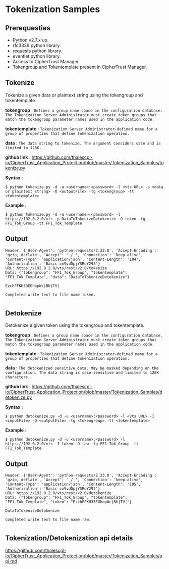 # Tokenization Samples

## Prerequesties

- Python v2.7.x up.
- rfc3339 python library.
- requests python library.
- eventlet python library.
- Access to CipherTrust Manager.
- Tokengroup and Tokentemplate present in CipherTrust Manager.

## Tokenize

Tokenize a given data or plaintext string using the tokengroup and tokentemplate.

**tokengroup** : `Defines a group name space in the configuration database. The Tokenization Server Administrator must create token groups that match the tokengroup parameter names used in the application code.`

**tokentemplate** : `Tokenization Server Administrator-defined name for a group of properties that define tokenization operation.`

**data** : `The data string to tokenize. The argument considers case and is limited to 128K.`

**github link** : https://github.com/thalescpl-io/CipherTrust_Application_Protection/blob/master/Tokenization_Samples/tokenize.py

**Syntax** :

```
$ python tokenize.py -d -u <username>:<password> -l <vts URL> -p <data or plaintext string> -O <outputFile> -tg <tokengroup> -tt <tokentemplate>
```

**Example** :

```
$ python tokenize.py -d -u <username>:<password> -l https://192.0.2.0/vts -p DataToTokenizeDetokenize -O token -tg FF1_Tok_Group -tt FF1_Tok_Template
```

## Output

```
Header: {'User-Agent': 'python-requests/2.23.0', 'Accept-Encoding': 'gzip, deflate', 'Accept': '_/_', 'Connection': 'keep-alive', 'Content-Type': 'application/json', 'Content-Length': '104', 'Authorization': 'Basic cm9vdDpjYSRoY293'}
URL: https://192.0.2.0/vts/rest/v2.0/tokenize
Data: {"tokengroup": "FF1_Tok_Group", "tokentemplate": "FF1_Tok_Template", "data": "DataToTokenizeDetokenize"}

EzchFFKH33EGhopWc|Bb|TV(

Completed write text to file name token.
```

#

## Detokenize

Detokenize a given token using the tokengroup and tokentemplate.

**tokengroup** : `Defines a group name space in the configuration database. The Tokenization Server Administrator must create token groups that match the tokengroup parameter names used in the application code.`

**tokentemplate** : `Tokenization Server Administrator-defined name for a group of properties that define tokenization operation.`

**data** : `The detokenized sensitive data. May be masked depending on the configuration. The data string is case-sensitive and limited to 128K characters.`

**github link** : https://github.com/thalescpl-io/CipherTrust_Application_Protection/blob/master/Tokenization_Samples/detokenize.py

**Syntax** :

```
$ python detokenize.py -d -u <username>:<password> -l <vts URL> -I <inputFile> -O <outputFile> -tg <tokengroup> -tt <tokentemplate>
```

**Example** :

```
$ python detokenize.py -d -u <username>:<password> -l https://192.0.2.0/vts -I token -O raw -tg FF1_Tok_Group -tt FF1_Tok_Template
```

## Output

```
Header: {'User-Agent': 'python-requests/2.23.0', 'Accept-Encoding': 'gzip, deflate', 'Accept': '_/_', 'Connection': 'keep-alive', 'Content-Type': 'application/json', 'Content-Length': '105', 'Authorization': 'Basic cm9vdDpjYSRoY293'}
URL: https://192.0.2.0/vts/rest/v2.0/detokenize
Data: {"tokengroup": "FF1_Tok_Group", "tokentemplate": "FF1_Tok_Template", "token": "EzchFFKH33EGhopWc|Bb|TV("}

DataToTokenizeDetokenize

Completed write text to file name raw.
```

#

## Tokenization/Detokenization api details

https://github.com/thalescpl-io/CipherTrust_Application_Protection/blob/master/Tokenization_Samples/api.md

